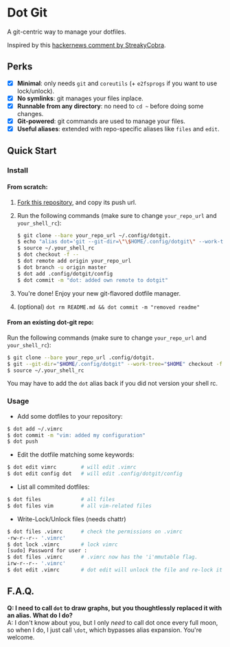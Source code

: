 # Dot Git

A git-centric way to manage your dotfiles.

Inspired by this [hackernews comment by StreakyCobra](https://news.ycombinator.com/item?id=11071754).

## Perks

* [x] **Minimal**: only needs `git` and `coreutils` (+ `e2fsprogs` if you want to use lock/unlock).
* [x] **No symlinks**: git manages your files inplace.
* [x] **Runnable from any directory**: no need to `cd ~` before doing some changes.
* [x] **Git-powered**: git commands are used to manage your files.
* [x] **Useful aliases**: extended with repo-specific aliases like `files` and `edit`.

## Quick Start

### Install

#### From scratch:

1. [Fork this repository](https://github.com/Snaipe/dot-git/fork), and copy its push url.
2. Run the following commands (make sure to change `your_repo_url` and `your_shell_rc`):

    ```bash
    $ git clone --bare your_repo_url ~/.config/dotgit.
    $ echo "alias dot='git --git-dir=\"\$HOME/.config/dotgit\" --work-tree=\"$HOME\" '" >> ~/.your_shell_rc
    $ source ~/.your_shell_rc
    $ dot checkout -f --
    $ dot remote add origin your_repo_url
    $ dot branch -u origin master
    $ dot add .config/dotgit/config
    $ dot commit -m "dot: added own remote to dotgit"
    ```

3. You're done! Enjoy your new git-flavored dotfile manager.
4. (optional) `dot rm README.md && dot commit -m "removed readme"`

#### From an existing dot-git repo:

Run the following commands (make sure to change `your_repo_url` and `your_shell_rc`):
```bash
$ git clone --bare your_repo_url .config/dotgit.
$ git --git-dir="$HOME/.config/dotgit" --work-tree="$HOME" checkout -f --
$ source ~/.your_shell_rc
```

You may have to add the `dot` alias back if you did not version your shell rc.

### Usage

* Add some dotfiles to your repository:

```bash
$ dot add ~/.vimrc
$ dot commit -m "vim: added my configuration"
$ dot push
```

* Edit the dotfile matching some keywords:

```bash
$ dot edit vimrc        # will edit .vimrc
$ dot edit config dot   # will edit .config/dotgit/config
```

* List all commited dotfiles:

```bash
$ dot files             # all files
$ dot files vim         # all vim-related files
```

* Write-Lock/Unlock files (needs chattr)

```bash
$ dot files .vimrc      # check the permissions on .vimrc
-rw-r--r-- '.vimrc'
$ dot lock .vimrc       # lock vimrc
[sudo] Password for user :
$ dot files .vimrc      # .vimrc now has the 'i'mmutable flag.
irw-r--r-- '.vimrc'
$ dot edit .vimrc       # dot edit will unlock the file and re-lock it after editing
```

## F.A.Q.

**Q: I need to call `dot` to draw graphs, but you thoughtlessly
   replaced it with an alias. What do I do?**  
A: I don't know about you, but I only *need* to call dot once every full moon, so
   when I do, I just call `\dot`, which bypasses alias expansion. You're welcome.  
